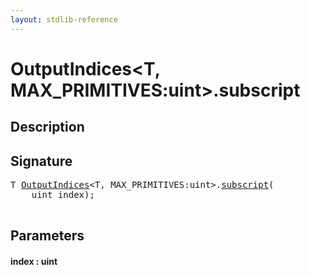 ```yaml
---
layout: stdlib-reference
---
```


# OutputIndices\<T, MAX\_PRIMITIVES:uint\>\.subscript

## Description





## Signature 

<pre>
<span class="code_type">T</span> <a href="/stdlib-reference/types/OutputIndices/index" class="code_type">OutputIndices</a>&lt;<span class="code_type">T</span>, MAX_PRIMITIVES:<span class="code_keyword">uint</span>&gt;.<a href="/stdlib-reference/types/OutputIndices/subscript">subscript</a>(
    <span class="code_keyword">uint</span> <span class='code_param'>index</span>);

</pre>

## Parameters

#### index  : uint

